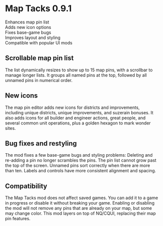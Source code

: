 # Map Tacks 0.9.1
Enhances map pin list  
Adds new icon options  
Fixes base-game bugs  
Improves layout and styling  
Compatible with popular UI mods

## Scrollable map pin list
The list dynamically resizes to show up to 15 map pins, with a scrollbar to
manage longer lists. It groups all named pins at the top, followed by all
unnamed pins in numerical order.

## New icons
The map pin editor adds new icons for districts and improvements, including
unique districts, unique improvements, and suzerain bonuses. It also adds icons
for all builder and engineer actions, great people, and several common unit
operations, plus a golden hexagon to mark wonder sites.

## Bug fixes and restyling
The mod fixes a few base-game bugs and styling problems: Deleting and re-adding
a pin no longer scrambles the pins. The pin list cannot grow past the top of
the screen. Unnamed pins sort correctly when there are more than ten. Labels
and controls have more consistent alignment and spacing.

## Compatibility
The Map Tacks mod does not affect saved games. You can add it to a game in
progress or disable it without breaking your game. Enabling or disabling the
mod will not remove any pins that are already on your map, but some may change
color. This mod layers on top of NQ/CQUI, replacing their map pin features.
